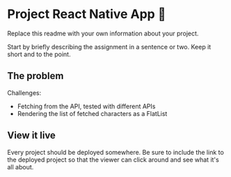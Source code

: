 # Project React Native App 📱

Replace this readme with your own information about your project.

Start by briefly describing the assignment in a sentence or two. Keep it short and to the point.

## The problem

Challenges:

- Fetching from the API, tested with different APIs
- Rendering the list of fetched characters as a FlatList

## View it live

Every project should be deployed somewhere. Be sure to include the link to the deployed project so that the viewer can click around and see what it's all about.

